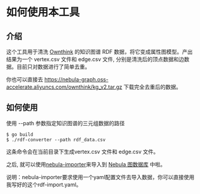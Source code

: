 # 如何使用本工具

## 介绍

  这个工具用于清洗 [Ownthink](https://www.ownthink.com/) 的知识图谱 RDF 数据，将它变成属性图模型。产出结果为一个 vertex.csv 文件和 edge.csv 文件, 分别是清洗后的顶点数据和边数据。目前只对数据进行了简单去重。
  
  你也可以直接去 https://nebula-graph.oss-accelerate.aliyuncs.com/ownthink/kg_v2.tar.gz 下载完全去重后的数据。

## 如何使用

使用 --path 参数指定知识图谱的三元组数据的路径

```shell
$ go build
$ ./rdf-converter --path rdf_data.csv
```

这条命令会在当前目录下生成vertex.csv 文件和 edge.csv 文件。

之后, 就可以使用[nebula-importer](https://github.com/vesoft-inc/nebula-importer)来导入到 [Nebula 图数据库](https://github.com/vesoft-inc/nebula) 中啦。

说明：nebula-importer要求使用一个yaml配置文件去导入数据，你可以直接使用我写好的这个rdf-import.yaml。
